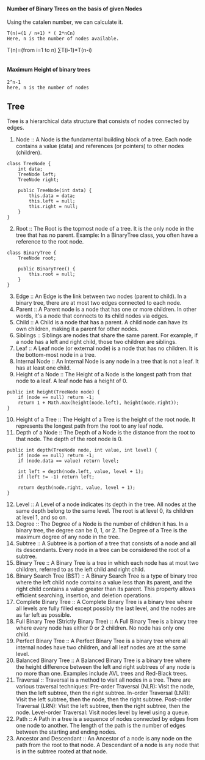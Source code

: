#### Number of Binary Trees on the basis of given Nodes
Using the catalen number, we can calculate it. 
```
T(n)=(1 / n+1) * ( 2*nCn)
Here, n is the number of nodes available. 
```
T(n)=(from i=1 to n) ∑T(i-1)*T(n-i)
```

```
#### Maximum Height of binary trees 
```
2^n-1
here, n is the number of nodes
```
## Tree
Tree is a hierarchical data structure that consists of nodes connected by edges. 
1. Node :: A Node is the fundamental building block of a tree. Each node contains a value (data) and references (or pointers) to other nodes (children).
```
class TreeNode {
    int data;
    TreeNode left;
    TreeNode right;

    public TreeNode(int data) {
        this.data = data;
        this.left = null;
        this.right = null;
    }
}
```
2. Root :: The Root is the topmost node of a tree. It is the only node in the tree that has no parent.
Example: In a BinaryTree class, you often have a reference to the root node.
```
class BinaryTree {
    TreeNode root;

    public BinaryTree() {
        this.root = null;
    }
}
```
3. Edge :: An Edge is the link between two nodes (parent to child). In a binary tree, there are at most two edges connected to each node.
4. Parent :: A Parent node is a node that has one or more children. In other words, it's a node that connects to its child nodes via edges.
5. Child :: A Child is a node that has a parent. A child node can have its own children, making it a parent for other nodes.
6. Siblings :: Siblings are nodes that share the same parent. For example, if a node has a left and right child, those two children are siblings.
7. Leaf :: A Leaf node (or external node) is a node that has no children. It is the bottom-most node in a tree.
8. Internal Node :: An Internal Node is any node in a tree that is not a leaf. It has at least one child.
9. Height of a Node :: The Height of a Node is the longest path from that node to a leaf. A leaf node has a height of 0.
```
public int height(TreeNode node) {
    if (node == null) return -1;
    return 1 + Math.max(height(node.left), height(node.right));
}
```
10. Height of a Tree :: The Height of a Tree is the height of the root node. It represents the longest path from the root to any leaf node.
11. Depth of a Node :: The Depth of a Node is the distance from the root to that node. The depth of the root node is 0.
```
public int depth(TreeNode node, int value, int level) {
    if (node == null) return -1;
    if (node.data == value) return level;
    
    int left = depth(node.left, value, level + 1);
    if (left != -1) return left;
    
    return depth(node.right, value, level + 1);
}
```
12. Level :: A Level of a node indicates its depth in the tree. All nodes at the same depth belong to the same level. The root is at level 0, its children at level 1, and so on.
13. Degree :: The Degree of a Node is the number of children it has. In a binary tree, the degree can be 0, 1, or 2. The Degree of a Tree is the maximum degree of any node in the tree.
14. Subtree :: A Subtree is a portion of a tree that consists of a node and all its descendants. Every node in a tree can be considered the root of a subtree.
15. Binary Tree :: A Binary Tree is a tree in which each node has at most two children, referred to as the left child and right child.
16. Binary Search Tree (BST) :: A Binary Search Tree is a type of binary tree where the left child node contains a value less than its parent, and the right child contains a value greater than its parent. This property allows efficient searching, insertion, and deletion operations.
17. Complete Binary Tree :: A Complete Binary Tree is a binary tree where all levels are fully filled except possibly the last level, and the nodes are as far left as possible.
18. Full Binary Tree (Strictly Binary Tree) :: A Full Binary Tree is a binary tree where every node has either 0 or 2 children. No node has only one child.
19. Perfect Binary Tree :: A Perfect Binary Tree is a binary tree where all internal nodes have two children, and all leaf nodes are at the same level.
20. Balanced Binary Tree :: A Balanced Binary Tree is a binary tree where the height difference between the left and right subtrees of any node is no more than one. Examples include AVL trees and Red-Black trees.
21. Traversal :: Traversal is a method to visit all nodes in a tree. There are various traversal techniques:
Pre-order Traversal (NLR): Visit the node, then the left subtree, then the right subtree.
In-order Traversal (LNR): Visit the left subtree, then the node, then the right subtree.
Post-order Traversal (LRN): Visit the left subtree, then the right subtree, then the node.
Level-order Traversal: Visit nodes level by level using a queue.
22. Path :: A Path in a tree is a sequence of nodes connected by edges from one node to another. The length of the path is the number of edges between the starting and ending nodes.
23. Ancestor and Descendant :: An Ancestor of a node is any node on the path from the root to that node. A Descendant of a node is any node that is in the subtree rooted at that node.
